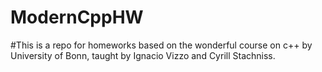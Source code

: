 # ModernCppHW
#This is a repo for homeworks based on the wonderful course on c++ by University of Bonn, taught by Ignacio Vizzo and Cyrill Stachniss. 
